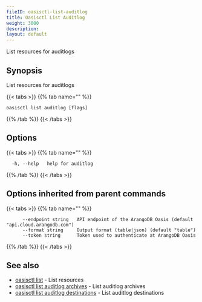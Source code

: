 ```yaml
---
fileID: oasisctl-list-auditlog
title: Oasisctl List Auditlog
weight: 3000
description: 
layout: default
---
```

List resources for auditlogs

## Synopsis

List resources for auditlogs

{{< tabs >}}
{{% tab name="" %}}
```
oasisctl list auditlog [flags]
```
{{% /tab %}}
{{< /tabs >}}

## Options

{{< tabs >}}
{{% tab name="" %}}
```
  -h, --help   help for auditlog
```
{{% /tab %}}
{{< /tabs >}}

## Options inherited from parent commands

{{< tabs >}}
{{% tab name="" %}}
```
      --endpoint string   API endpoint of the ArangoDB Oasis (default "api.cloud.arangodb.com")
      --format string     Output format (table|json) (default "table")
      --token string      Token used to authenticate at ArangoDB Oasis
```
{{% /tab %}}
{{< /tabs >}}

## See also

* [oasisctl list]()	 - List resources
* [oasisctl list auditlog archives](oasisctl-list-auditlog-archives)	 - List auditlog archives
* [oasisctl list auditlog destinations](oasisctl-list-auditlog-destinations)	 - List auditlog destinations

